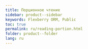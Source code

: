 ```yaml
---
title: Порционное чтение
sidebar: product--sidebar
keywords: Flexberry ORM, Public
toc: true
permalink: ru/reading-portion.html
folder: product--folder
lang: ru
---
```


